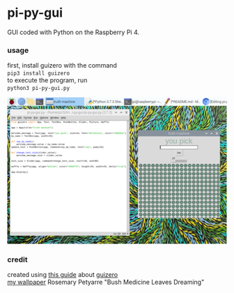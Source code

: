# pi-py-gui
GUI coded with Python on the Raspberry Pi 4.

### usage
first, install guizero with the command  
`pip3 install guizero`  
to execute the program, run  
`python3 pi-py-gui.py`  

![pi-py-gui-demo-scrnsht](/pi-py-gui.jpg)


### credit
created using [this guide](https://projects.raspberrypi.org/en/projects/getting-started-with-guis) about [guizero](https://lawsie.github.io/guizero/)  
[my wallpaper](https://creativenative.com.au/products/rosemary-petyarre-bush-medicine-leaves-dreaming) Rosemary Petyarre "Bush Medicine Leaves Dreaming"
